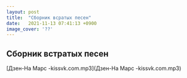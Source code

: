 ```yaml
---
layout: post
title:  "Сборник всратых песен"
date:   2021-11-13 07:41:13 +0900
image_cover: '??'
---
```


## Сборник встратых песен 

[Дзен-На Марс -kissvk.com.mp3](Дзен-На Марс -kissvk.com.mp3)
